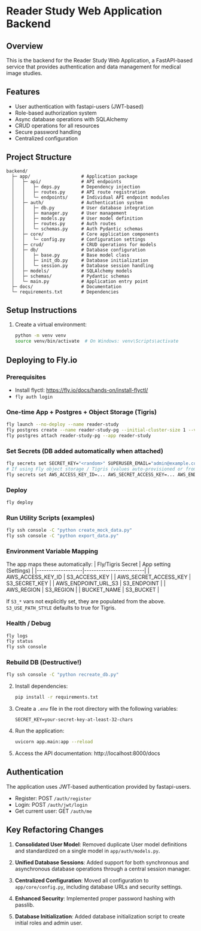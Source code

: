 # Reader Study Web Application Backend

## Overview

This is the backend for the Reader Study Web Application, a FastAPI-based service that provides authentication and data management for medical image studies.

## Features

- User authentication with fastapi-users (JWT-based)
- Role-based authorization system
- Async database operations with SQLAlchemy
- CRUD operations for all resources
- Secure password handling
- Centralized configuration

## Project Structure

```
backend/
  ├─ app/                   # Application package
  │   ├─ api/               # API endpoints 
  │   │   ├─ deps.py        # Dependency injection
  │   │   ├─ routes.py      # API route registration
  │   │   └─ endpoints/     # Individual API endpoint modules
  │   ├─ auth/              # Authentication system
  │   │   ├─ db.py          # User database integration
  │   │   ├─ manager.py     # User management
  │   │   ├─ models.py      # User model definition
  │   │   ├─ routes.py      # Auth routes
  │   │   └─ schemas.py     # Auth Pydantic schemas
  │   ├─ core/              # Core application components
  │   │   └─ config.py      # Configuration settings
  │   ├─ crud/              # CRUD operations for models
  │   ├─ db/                # Database configuration
  │   │   ├─ base.py        # Base model class
  │   │   ├─ init_db.py     # Database initialization
  │   │   └─ session.py     # Database session handling
  │   ├─ models/            # SQLAlchemy models
  │   ├─ schemas/           # Pydantic schemas
  │   └─ main.py            # Application entry point
  ├─ docs/                  # Documentation
  └─ requirements.txt       # Dependencies
```

## Setup Instructions

1. Create a virtual environment:
   ```bash
   python -m venv venv
   source venv/bin/activate  # On Windows: venv\Scripts\activate
   ```

## Deploying to Fly.io

### Prerequisites
- Install flyctl: https://fly.io/docs/hands-on/install-flyctl/
- `fly auth login`

### One-time App + Postgres + Object Storage (Tigris)
```bash
fly launch --no-deploy --name reader-study
fly postgres create --name reader-study-pg --initial-cluster-size 1 --vm-size shared-cpu-1x --volume-size 10
fly postgres attach reader-study-pg --app reader-study
```

### Set Secrets (DB added automatically when attached)
```bash
fly secrets set SECRET_KEY="<random>" SUPERUSER_EMAIL="admin@example.com" SUPERUSER_PASSWORD="<strong>"
# If using Fly object storage / Tigris (values auto-provisioned or from dashboard):
fly secrets set AWS_ACCESS_KEY_ID=... AWS_SECRET_ACCESS_KEY=... AWS_ENDPOINT_URL_S3=... AWS_REGION=... BUCKET_NAME=...
```

### Deploy
```bash
fly deploy
```

### Run Utility Scripts (examples)
```bash
fly ssh console -C "python create_mock_data.py"
fly ssh console -C "python export_data.py"
```

### Environment Variable Mapping
The app maps these automatically:
| Fly/Tigris Secret | App setting (Settings) |
|-------------------|-------------------------|
| AWS_ACCESS_KEY_ID | S3_ACCESS_KEY          |
| AWS_SECRET_ACCESS_KEY | S3_SECRET_KEY      |
| AWS_ENDPOINT_URL_S3 | S3_ENDPOINT          |
| AWS_REGION | S3_REGION                     |
| BUCKET_NAME | S3_BUCKET                    |

If `S3_*` vars not explicitly set, they are populated from the above. `S3_USE_PATH_STYLE` defaults to true for Tigris.

### Health / Debug
```bash
fly logs
fly status
fly ssh console
```

### Rebuild DB (Destructive!)
```bash
fly ssh console -C "python recreate_db.py"
```

2. Install dependencies:
   ```bash
   pip install -r requirements.txt
   ```

3. Create a `.env` file in the root directory with the following variables:
   ```
   SECRET_KEY=your-secret-key-at-least-32-chars
   ```

4. Run the application:
   ```bash
   uvicorn app.main:app --reload
   ```

5. Access the API documentation: http://localhost:8000/docs

## Authentication

The application uses JWT-based authentication provided by fastapi-users.

- Register: POST `/auth/register`
- Login: POST `/auth/jwt/login`
- Get current user: GET `/auth/me`

## Key Refactoring Changes

1. **Consolidated User Model**: Removed duplicate User model definitions and standardized on a single model in `app/auth/models.py`.

2. **Unified Database Sessions**: Added support for both synchronous and asynchronous database operations through a central session manager.

3. **Centralized Configuration**: Moved all configuration to `app/core/config.py`, including database URLs and security settings.

4. **Enhanced Security**: Implemented proper password hashing with passlib.

5. **Database Initialization**: Added database initialization script to create initial roles and admin user.